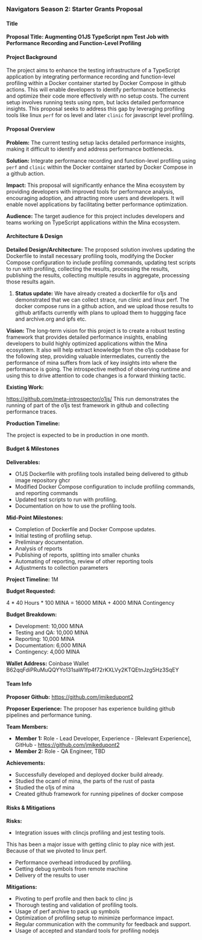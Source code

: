 ### Navigators Season 2: Starter Grants Proposal

#### Title
**Proposal Title: Augmenting O1JS TypeScript npm Test Job with Performance Recording and Function-Level Profiling**

#### Project Background
The project aims to enhance the testing infrastructure of a TypeScript application by integrating performance recording and function-level profiling within a Docker container started by Docker Compose in github actions. This will enable developers to identify performance bottlenecks and optimize their code more effectively with no setup costs. The current setup involves running tests using npm, but lacks detailed performance insights. This proposal seeks to address this gap by leveraging profiling tools like linux `perf` for os level and later `clinic` for javascript level profiling.

#### Proposal Overview
**Problem:** The current testing setup lacks detailed performance insights, making it difficult to identify and address performance bottlenecks.

**Solution:** Integrate performance recording and function-level profiling using `perf` and `clinic` within the Docker container started by Docker Compose in a github action.

**Impact:** This proposal will significantly enhance the Mina ecosystem by providing developers with improved tools for performance analysis, encouraging adoption, and attracting more users and developers. It will enable novel applications by facilitating better performance optimization.

**Audience:** The target audience for this project includes developers and teams working on TypeScript applications within the Mina ecosystem.

#### Architecture & Design
**Detailed Design/Architecture:**
The proposed solution involves updating the Dockerfile to install necessary profiling tools, modifying the Docker Compose configuration to include profiling commands, updating test scripts to run with profiling, collecting the results, processing the results, publishing the results, collecting multiple results in aggregate, processing those results again.

1. **Status update:**
We have already created a dockerfile for o1js and demonstrated that we can collect strace, run clinic and linux perf.
The docker compose runs in a github action, and we upload those results to github artifacts currently with plans to upload them to huggging face and archive.org and ipfs etc.

**Vision:** The long-term vision for this project is to create a robust testing framework that provides detailed performance insights, enabling developers to build highly optimized applications within the Mina ecosystem.
It also will help extract knowledge from the o1js codebase for the following step, providing valuable intermediates,
currently the performance of mina suffers from lack of key insights into where the performance is going.
The introspective method of observing runtime and using this to drive attention to code changes is a forward thinking
tactic. 

**Existing Work:** 

https://github.com/meta-introspector/o1js/ This run demonstrates
the running of part of the o1js test framework in github and collecting performance traces.

**Production Timeline:** 

The project is expected to be in production in one month.

#### Budget & Milestones

**Deliverables:**
- O1JS Dockerfile with profiling tools installed being delivered to github image repository ghcr
- Modified Docker Compose configuration to include profiling commands, and reporting commands
- Updated test scripts to run with profiling.
- Documentation on how to use the profiling tools.

**Mid-Point Milestones:**
- Completion of Dockerfile and Docker Compose updates.
- Initial testing of profiling setup.
- Preliminary documentation.
- Analysis of reports
- Publishing of reports, splitting into smaller chunks
- Automating of reporting, review of other reporting tools
- Adjustments to collection parameters

**Project Timeline:** 1M

**Budget Requested:** 

4 * 40 Hours * 100 MINA = 16000 MINA + 4000 MINA Contingency

**Budget Breakdown:**
- Development: 10,000 MINA
- Testing and QA: 10,000 MINA
- Reporting: 10,000 MINA
- Documentation: 6,000 MINA
- Contingency: 4,000 MINA

**Wallet Address:**
Coinbase Wallet B62qqFdiPRuMuQQYYo131saW1fp4f72rKXLVy2KTQEtnJzg5Hz3SqEY


#### Team Info
**Proposer Github:** https://github.com/jmikedupont2

**Proposer Experience:** The proposer has experience building github pipelines and performance tuning. 

**Team Members:**
- **Member 1:** Role - Lead Developer, Experience - [Relevant Experience], GitHub - https://github.com/jmikedupont2
- **Member 2:** Role - QA Engineer, TBD

**Achievements:**
- Successfully developed and deployed docker build already.
- Studied the ocaml of mina, the parts of the rust of pasta
- Studied the o1js of mina
- Created github framework for running pipelines of docker compose 

#### Risks & Mitigations
**Risks:**
- Integration issues with clincjs profiling and jest testing tools.

This has been a major issue with getting clinic to play nice with jest.
Because of that we pivoted to linux perf.

- Performance overhead introduced by profiling.
- Getting debug symbols from remote machine
- Delivery of the results to user

**Mitigations:**
- Pivoting to perf profile and then back to clinc js
- Thorough testing and validation of profiling tools. 
- Usage of perf archive to pack up symbols
- Optimization of profiling setup to minimize performance impact.
- Regular communication with the community for feedback and support.
- Usage of accepted and standard tools for profiling nodejs
